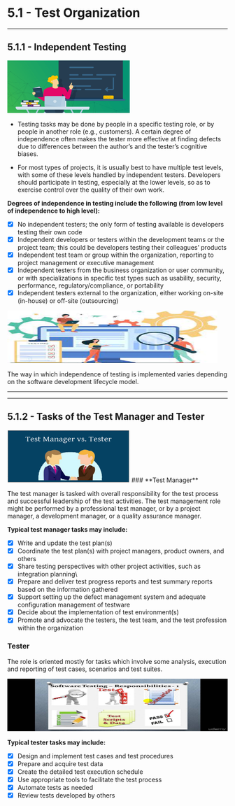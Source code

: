 # 5.1 - **Test Organization**
___
## 5.1.1 - **Independent Testing**

<img src="../../images/istqb/test_management/indep_tester.png" alt="Independent Tester" width="280" height="120"/>

* Testing tasks may be done by people in a specific testing role, or by people in another role (e.g.,
customers). A certain degree of independence often makes the tester more effective at finding defects
due to differences between the author’s and the tester’s cognitive biases.

* For most types of projects, it is usually best to have multiple test levels, with some of these levels handled
by independent testers. Developers should participate in testing, especially at the lower levels, so as to
exercise control over the quality of their own work. 

**Degrees of independence in testing include the following (from low level of independence to high level):**

- [x] No independent testers; the only form of testing available is developers testing their own code
- [x] Independent developers or testers within the development teams or the project team; this could
be developers testing their colleagues’ products
- [x] Independent test team or group within the organization, reporting to project management or
executive management
- [x] Independent testers from the business organization or user community, or with specializations in
specific test types such as usability, security, performance, regulatory/compliance, or portability
- [x] Independent testers external to the organization, either working on-site (in-house) or off-site
(outsourcing)

<img src="../../images/istqb/test_management/indep_tester2.jpeg" alt="Independent Tester" width="480" height="120"/>

The way in which independence of testing is implemented varies depending on the software development
lifecycle model. 
___
___
## 5.1.2 - **Tasks of the Test Manager and Tester**

<img src="../../images/istqb/test_management/testervstestman.png" alt="Tester vs Test Manager" width="280" height="120"/>
### **Test Manager**

The test manager is tasked with overall responsibility for the test process and successful leadership of the
test activities. The test management role might be performed by a professional test manager, or by a
project manager, a development manager, or a quality assurance manager.

**Typical test manager tasks may include:**

- [x] Write and update the test plan(s)
- [x] Coordinate the test plan(s) with project managers, product owners, and others
- [x] Share testing perspectives with other project activities, such as integration planning\
- [x] Prepare and deliver test progress reports and test summary reports based on the information
gathered
- [x] Support setting up the defect management system and adequate configuration management of
testware 
- [x] Decide about the implementation of test environment(s)
- [x] Promote and advocate the testers, the test team, and the test profession within the organization

### **Tester**

The role is oriented mostly for tasks which involve some analysis, execution and reporting of test cases, scenarios and test suites.

<img src="../../images/istqb/test_management/tester_tasks.jpeg" alt="Tester role" width="580" height="120"/>

**Typical tester tasks may include:**

- [x] Design and implement test cases and test procedures
- [x] Prepare and acquire test data
- [x] Create the detailed test execution schedule
- [x] Use appropriate tools to facilitate the test process 
- [x] Automate tests as needed
- [x] Review tests developed by others